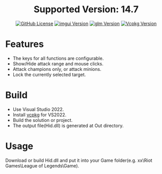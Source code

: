 <div align="center">
  <h1>Supported Version: 14.7</h1>
  <p>

  [![GitHub License](https://img.shields.io/github/license/Gn3po4g/OrbWalker)](https://mit-license.org/)
  [![imgui Version](https://img.shields.io/vcpkg/v/imgui?label=imgui)](https://github.com/ocornut/imgui)
  [![glm Version](https://img.shields.io/vcpkg/v/glm?label=glm)](https://github.com/g-truc/glm)
  [![Vcpkg Version](https://img.shields.io/vcpkg/v/nlohmann-json?label=nlohmann-json)](https://github.com/nlohmann/json)

  </p>
</div>

# Features
+ The keys for all functions are configurable.
+ Show/Hide attack range and mouse clicks.
+ Attack champions only, or attack minions.
+ Lock the currently selected target.

# Build
+ Use Visual Studio 2022.
+ Install [vcpkg](https://github.com/microsoft/vcpkg#user-content-quick-start-windows) for VS2022.
+ Build the solution or project.
+ The output file(Hid.dll) is generated at Out directory.

# Usage
Download or build Hid.dll and put it into your Game folder(e.g. xx\Riot Games\League of Legends\Game).
